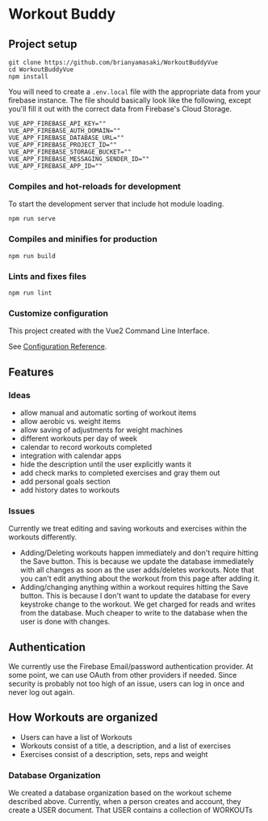 # Workout Buddy

## Project setup

```
git clone https://github.com/brianyamasaki/WorkoutBuddyVue
cd WorkoutBuddyVue
npm install
```

You will need to create a `.env.local` file with the appropriate data from your firebase instance. The file should basically look like the following, except you'll fill it out with the correct data from Firebase's Cloud Storage.

```
VUE_APP_FIREBASE_API_KEY=""
VUE_APP_FIREBASE_AUTH_DOMAIN=""
VUE_APP_FIREBASE_DATABASE_URL=""
VUE_APP_FIREBASE_PROJECT_ID=""
VUE_APP_FIREBASE_STORAGE_BUCKET=""
VUE_APP_FIREBASE_MESSAGING_SENDER_ID=""
VUE_APP_FIREBASE_APP_ID=""
```

### Compiles and hot-reloads for development

To start the development server that include hot module loading.

```
npm run serve
```

### Compiles and minifies for production

```
npm run build
```

### Lints and fixes files

```
npm run lint
```

### Customize configuration

This project created with the Vue2 Command Line Interface.

See [Configuration Reference](https://cli.vuejs.org/config/).

## Features

### Ideas

- allow manual and automatic sorting of workout items
- allow aerobic vs. weight items
- allow saving of adjustments for weight machines
- different workouts per day of week
- calendar to record workouts completed
- integration with calendar apps
- hide the description until the user explicitly wants it
- add check marks to completed exercises and gray them out
- add personal goals section
- add history dates to workouts

### Issues

Currently we treat editing and saving workouts and exercises within the workouts differently.

- Adding/Deleting workouts happen immediately and don't require hitting the Save button. This is because we update the database immediately with all changes as soon as the user adds/deletes workouts. Note that you can't edit anything about the workout from this page after adding it.
- Adding/changing anything within a workout requires hitting the Save button. This is because I don't want to update the database for every keystroke change to the workout. We get charged for reads and writes from the database. Much cheaper to write to the database when the user is done with changes.

## Authentication

We currently use the Firebase Email/password authentication provider. At some point, we can use OAuth from other providers if needed. Since security is probably not too high of an issue, users can log in once and never log out again.

## How Workouts are organized

- Users can have a list of Workouts
- Workouts consist of a title, a description, and a list of exercises
- Exercises consist of a description, sets, reps and weight

### Database Organization

We created a database organization based on the workout scheme described above. Currently, when a person creates and account, they create a USER document. That USER contains a collection of WORKOUTs
